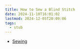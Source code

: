 ```yaml
---
title: How to Sew a Blind Stitch
date: 2024-11-10T16:01:02
lastmod: 2024-12-05T20:09:06
tags:
  - stub
---
```


- [Sewing](sewing.md)
